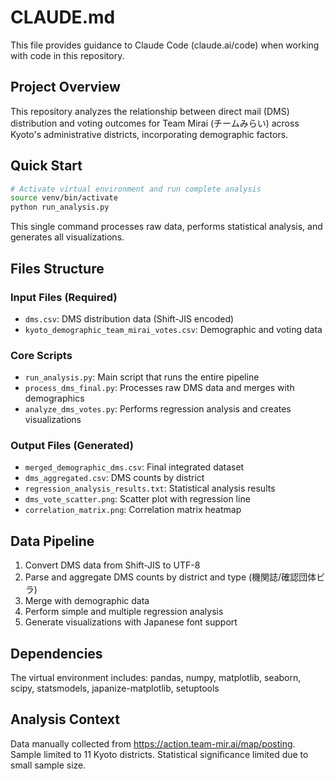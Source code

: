 # CLAUDE.md

This file provides guidance to Claude Code (claude.ai/code) when working with code in this repository.

## Project Overview

This repository analyzes the relationship between direct mail (DMS) distribution and voting outcomes for Team Mirai (チームみらい) across Kyoto's administrative districts, incorporating demographic factors.

## Quick Start

```bash
# Activate virtual environment and run complete analysis
source venv/bin/activate
python run_analysis.py
```

This single command processes raw data, performs statistical analysis, and generates all visualizations.

## Files Structure

### Input Files (Required)
- `dms.csv`: DMS distribution data (Shift-JIS encoded)
- `kyoto_demographic_team_mirai_votes.csv`: Demographic and voting data

### Core Scripts
- `run_analysis.py`: Main script that runs the entire pipeline
- `process_dms_final.py`: Processes raw DMS data and merges with demographics
- `analyze_dms_votes.py`: Performs regression analysis and creates visualizations

### Output Files (Generated)
- `merged_demographic_dms.csv`: Final integrated dataset
- `dms_aggregated.csv`: DMS counts by district
- `regression_analysis_results.txt`: Statistical analysis results
- `dms_vote_scatter.png`: Scatter plot with regression line
- `correlation_matrix.png`: Correlation matrix heatmap

## Data Pipeline

1. Convert DMS data from Shift-JIS to UTF-8
2. Parse and aggregate DMS counts by district and type (機関誌/確認団体ビラ)
3. Merge with demographic data
4. Perform simple and multiple regression analysis
5. Generate visualizations with Japanese font support

## Dependencies

The virtual environment includes: pandas, numpy, matplotlib, seaborn, scipy, statsmodels, japanize-matplotlib, setuptools

## Analysis Context

Data manually collected from https://action.team-mir.ai/map/posting. Sample limited to 11 Kyoto districts. Statistical significance limited due to small sample size.